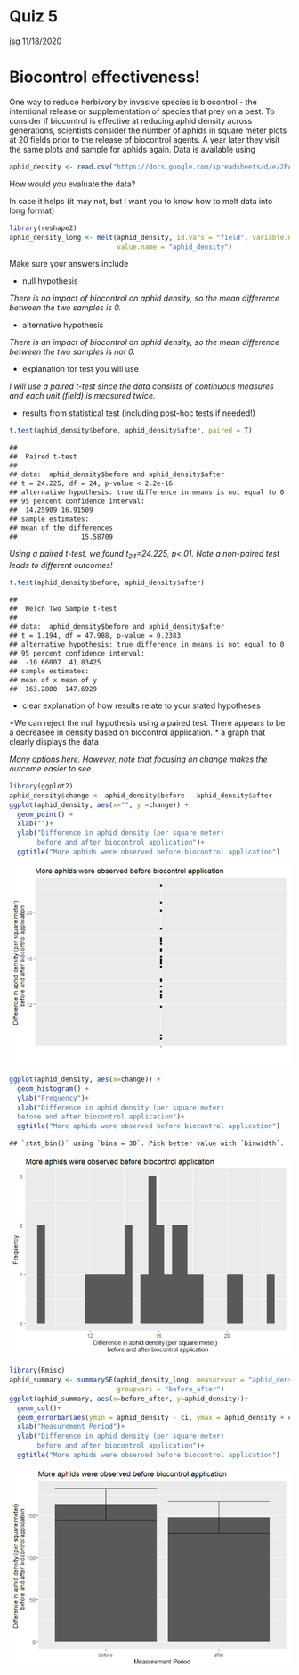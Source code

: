 Quiz 5
================
jsg
11/18/2020

# Biocontrol effectiveness!

One way to reduce herbivory by invasive species is biocontrol - the
intentional release or supplementation of species that prey on a pest.
To consider if biocontrol is effective at reducing aphid density across
generations, scientists consider the number of aphids in square meter
plots at 20 fields prior to the release of biocontrol agents. A year
later they visit the same plots and sample for aphids again. Data is
available using

``` r
aphid_density <- read.csv("https://docs.google.com/spreadsheets/d/e/2PACX-1vR7IAJjpKonpJLjENw9GQ7tiZm63YZZq5ed7es0OFceWvEqvPSiqpYrEnnKiCsNGIspUhn3YDry_ChF/pub?gid=552866496&single=true&output=csv", stringsAsFactors = T)
```

How would you evaluate the data?

In case it helps (it may not, but I want you to know how to melt data
into long format)

``` r
library(reshape2)
aphid_density_long <- melt(aphid_density, id.vars = "field", variable.name = "before_after",
                           value.name = "aphid_density")
```

Make sure your answers include

-   null hypothesis

*There is no impact of biocontrol on aphid density, so the mean
difference between the two samples is 0.*

-   alternative hypothesis

*There is an impact of biocontrol on aphid density, so the mean
difference between the two samples is not 0.*

-   explanation for test you will use

*I will use a paired t-test since the data consists of continuous
measures and each unit (field) is measured twice.*

-   results from statistical test (including post-hoc tests if needed!)

``` r
t.test(aphid_density$before, aphid_density$after, paired = T)
```

    ## 
    ##  Paired t-test
    ## 
    ## data:  aphid_density$before and aphid_density$after
    ## t = 24.225, df = 24, p-value < 2.2e-16
    ## alternative hypothesis: true difference in means is not equal to 0
    ## 95 percent confidence interval:
    ##  14.25909 16.91509
    ## sample estimates:
    ## mean of the differences 
    ##                15.58709

*Using a paired t-test, we found t<sub>24</sub>=24.225, p\<.01. Note a
non-paired test leads to different outcomes!*

``` r
t.test(aphid_density$before, aphid_density$after)
```

    ## 
    ##  Welch Two Sample t-test
    ## 
    ## data:  aphid_density$before and aphid_density$after
    ## t = 1.194, df = 47.988, p-value = 0.2383
    ## alternative hypothesis: true difference in means is not equal to 0
    ## 95 percent confidence interval:
    ##  -10.66007  41.83425
    ## sample estimates:
    ## mean of x mean of y 
    ##  163.2800  147.6929

-   clear explanation of how results relate to your stated hypotheses

*We can reject the null hypothesis using a paired test. There appears to
be a decreasee in density based on biocontrol application. * a graph
that clearly displays the data

*Many options here. However, note that focusing on change makes the
outcome easier to see.*

``` r
library(ggplot2)
aphid_density$change <- aphid_density$before - aphid_density$after
ggplot(aphid_density, aes(x="", y =change)) +
  geom_point() +
  xlab("")+
  ylab("Difference in aphid density (per square meter) 
       before and after biocontrol application")+
  ggtitle("More aphids were observed before biocontrol application")
```

![](Quiz_5_answers_files/figure-gfm/unnamed-chunk-6-1.png)<!-- -->

``` r
ggplot(aphid_density, aes(x=change)) +
  geom_histogram() +
  ylab("Frequency")+
  xlab("Difference in aphid density (per square meter) 
  before and after biocontrol application")+
  ggtitle("More aphids were observed before biocontrol application")
```

    ## `stat_bin()` using `bins = 30`. Pick better value with `binwidth`.

![](Quiz_5_answers_files/figure-gfm/unnamed-chunk-6-2.png)<!-- -->

``` r
library(Rmisc)
aphid_summary <- summarySE(aphid_density_long, measurevar = "aphid_density",
                           groupvars = "before_after")
ggplot(aphid_summary, aes(x=before_after, y=aphid_density))+
  geom_col()+
  geom_errorbar(aes(ymin = aphid_density - ci, ymax = aphid_density + ci))+
  xlab("Measurement Period")+
  ylab("Difference in aphid density (per square meter) 
       before and after biocontrol application")+
  ggtitle("More aphids were observed before biocontrol application")
```

![](Quiz_5_answers_files/figure-gfm/unnamed-chunk-6-3.png)<!-- -->
